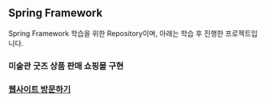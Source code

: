 <h2>Spring Framework</h2>
Spring Framework 학습을 위한 Repository이며, 아래는 학습 후 진행한 프로젝트입니다.

<h3>미술관 굿즈 상품 판매 쇼핑몰 구현<h3>
<div>
  <a href="http://49.142.157.251:9090/green2209S_04/shop/shopHome" target="_blank" /> 웹사이트 방문하기 </a>
</div>



